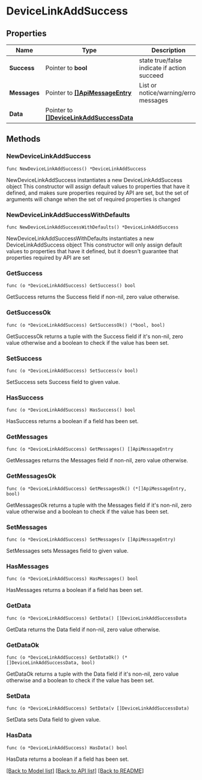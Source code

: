 # DeviceLinkAddSuccess

## Properties

Name | Type | Description | Notes
------------ | ------------- | ------------- | -------------
**Success** | Pointer to **bool** | state true/false indicate if action succeed | [optional] 
**Messages** | Pointer to [**[]ApiMessageEntry**](ApiMessageEntry.md) | List or notice/warning/error messages | [optional] 
**Data** | Pointer to [**[]DeviceLinkAddSuccessData**](DeviceLinkAddSuccessData.md) |  | [optional] 

## Methods

### NewDeviceLinkAddSuccess

`func NewDeviceLinkAddSuccess() *DeviceLinkAddSuccess`

NewDeviceLinkAddSuccess instantiates a new DeviceLinkAddSuccess object
This constructor will assign default values to properties that have it defined,
and makes sure properties required by API are set, but the set of arguments
will change when the set of required properties is changed

### NewDeviceLinkAddSuccessWithDefaults

`func NewDeviceLinkAddSuccessWithDefaults() *DeviceLinkAddSuccess`

NewDeviceLinkAddSuccessWithDefaults instantiates a new DeviceLinkAddSuccess object
This constructor will only assign default values to properties that have it defined,
but it doesn't guarantee that properties required by API are set

### GetSuccess

`func (o *DeviceLinkAddSuccess) GetSuccess() bool`

GetSuccess returns the Success field if non-nil, zero value otherwise.

### GetSuccessOk

`func (o *DeviceLinkAddSuccess) GetSuccessOk() (*bool, bool)`

GetSuccessOk returns a tuple with the Success field if it's non-nil, zero value otherwise
and a boolean to check if the value has been set.

### SetSuccess

`func (o *DeviceLinkAddSuccess) SetSuccess(v bool)`

SetSuccess sets Success field to given value.

### HasSuccess

`func (o *DeviceLinkAddSuccess) HasSuccess() bool`

HasSuccess returns a boolean if a field has been set.

### GetMessages

`func (o *DeviceLinkAddSuccess) GetMessages() []ApiMessageEntry`

GetMessages returns the Messages field if non-nil, zero value otherwise.

### GetMessagesOk

`func (o *DeviceLinkAddSuccess) GetMessagesOk() (*[]ApiMessageEntry, bool)`

GetMessagesOk returns a tuple with the Messages field if it's non-nil, zero value otherwise
and a boolean to check if the value has been set.

### SetMessages

`func (o *DeviceLinkAddSuccess) SetMessages(v []ApiMessageEntry)`

SetMessages sets Messages field to given value.

### HasMessages

`func (o *DeviceLinkAddSuccess) HasMessages() bool`

HasMessages returns a boolean if a field has been set.

### GetData

`func (o *DeviceLinkAddSuccess) GetData() []DeviceLinkAddSuccessData`

GetData returns the Data field if non-nil, zero value otherwise.

### GetDataOk

`func (o *DeviceLinkAddSuccess) GetDataOk() (*[]DeviceLinkAddSuccessData, bool)`

GetDataOk returns a tuple with the Data field if it's non-nil, zero value otherwise
and a boolean to check if the value has been set.

### SetData

`func (o *DeviceLinkAddSuccess) SetData(v []DeviceLinkAddSuccessData)`

SetData sets Data field to given value.

### HasData

`func (o *DeviceLinkAddSuccess) HasData() bool`

HasData returns a boolean if a field has been set.


[[Back to Model list]](../README.md#documentation-for-models) [[Back to API list]](../README.md#documentation-for-api-endpoints) [[Back to README]](../README.md)


